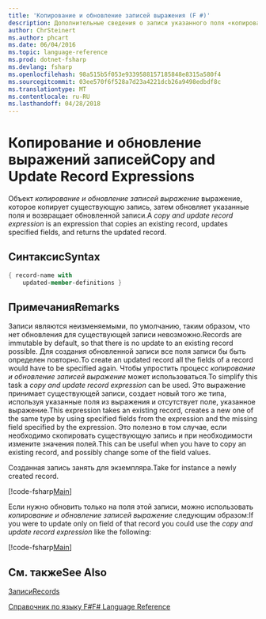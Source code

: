 ```yaml
---
title: 'Копирование и обновление записей выражения (F #)'
description: Дополнительные сведения о записи указанного поля «копирование и обновление записей выражение» копирует существующие записи, обновления, а также возвращает обновленной записи.
author: ChrSteinert
ms.author: phcart
ms.date: 06/04/2016
ms.topic: language-reference
ms.prod: dotnet-fsharp
ms.devlang: fsharp
ms.openlocfilehash: 98a515b5f053e9339588157185848e8315a580f4
ms.sourcegitcommit: 03ee570f6f528a7d23a4221dcb26a9498edbdf8c
ms.translationtype: MT
ms.contentlocale: ru-RU
ms.lasthandoff: 04/28/2018
---
```

# <a name="copy-and-update-record-expressions"></a><span data-ttu-id="2ceb4-103">Копирование и обновление выражений записей</span><span class="sxs-lookup"><span data-stu-id="2ceb4-103">Copy and Update Record Expressions</span></span>

<span data-ttu-id="2ceb4-104">Объект *копирование и обновление записей выражение* выражение, которое копирует существующую запись, затем обновляет указанные поля и возвращает обновленной записи.</span><span class="sxs-lookup"><span data-stu-id="2ceb4-104">A *copy and update record expression* is an expression that copies an existing record, updates specified fields, and returns the updated record.</span></span>


## <a name="syntax"></a><span data-ttu-id="2ceb4-105">Синтаксис</span><span class="sxs-lookup"><span data-stu-id="2ceb4-105">Syntax</span></span>

```fsharp
{ record-name with
    updated-member-definitions }
```

## <a name="remarks"></a><span data-ttu-id="2ceb4-106">Примечания</span><span class="sxs-lookup"><span data-stu-id="2ceb4-106">Remarks</span></span>
<span data-ttu-id="2ceb4-107">Записи являются неизменяемыми, по умолчанию, таким образом, что нет обновления для существующей записи невозможно.</span><span class="sxs-lookup"><span data-stu-id="2ceb4-107">Records are immutable by default, so that there is no update to an existing record possible.</span></span> <span data-ttu-id="2ceb4-108">Для создания обновленной записи все поля записи бы быть определен повторно.</span><span class="sxs-lookup"><span data-stu-id="2ceb4-108">To create an updated record all the fields of a record would have to be specified again.</span></span> <span data-ttu-id="2ceb4-109">Чтобы упростить процесс *копирование и обновление записей выражение* может использоваться.</span><span class="sxs-lookup"><span data-stu-id="2ceb4-109">To simplify this task a *copy and update record expression* can be used.</span></span> <span data-ttu-id="2ceb4-110">Это выражение принимает существующей записи, создает новый того же типа, используя указанные поля из выражения и отсутствует поле, указанное выражение.</span><span class="sxs-lookup"><span data-stu-id="2ceb4-110">This expression takes an existing record, creates a new one of the same type by using specified fields from the expression and the missing field specified by the expression.</span></span>
<span data-ttu-id="2ceb4-111">Это полезно в том случае, если необходимо скопировать существующую запись и при необходимости измените значения полей.</span><span class="sxs-lookup"><span data-stu-id="2ceb4-111">This can be useful when you have to copy an existing record, and possibly change some of the field values.</span></span>

<span data-ttu-id="2ceb4-112">Созданная запись занять для экземпляра.</span><span class="sxs-lookup"><span data-stu-id="2ceb4-112">Take for instance a newly created record.</span></span>

[!code-fsharp[Main](../../../samples/snippets/fsharp/lang-ref-1/snippet1905.fs)]

<span data-ttu-id="2ceb4-113">Если нужно обновить только на поля этой записи, можно использовать *копирование и обновление записей выражение* следующим образом:</span><span class="sxs-lookup"><span data-stu-id="2ceb4-113">If you were to update only on field of that record you could use the *copy and update record expression* like the following:</span></span>

[!code-fsharp[Main](../../../samples/snippets/fsharp/lang-ref-1/snippet1906.fs)]

## <a name="see-also"></a><span data-ttu-id="2ceb4-114">См. также</span><span class="sxs-lookup"><span data-stu-id="2ceb4-114">See Also</span></span>
[<span data-ttu-id="2ceb4-115">Записи</span><span class="sxs-lookup"><span data-stu-id="2ceb4-115">Records</span></span>](records.md)

[<span data-ttu-id="2ceb4-116">Справочник по языку F#</span><span class="sxs-lookup"><span data-stu-id="2ceb4-116">F# Language Reference</span></span>](index.md)

